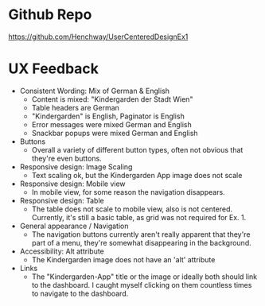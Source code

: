 # Github Repo

https://github.com/Henchway/UserCenteredDesignEx1

# UX Feedback

* Consistent Wording: Mix of German & English
  * Content is mixed: "Kindergarden der Stadt Wien"
  * Table headers are German
  * "Kindergarden" is English, Paginator is English
  * Error messages were mixed German and English
  * Snackbar popups were mixed German and English
* Buttons
  * Overall a variety of different button types, often not obvious that they're even buttons.
* Responsive design: Image Scaling
  * Text scaling ok, but the Kindergarden App image does not scale
* Responsive design: Mobile view
  * In mobile view, for some reason the navigation disappears.
* Responsive design: Table
  * The table does not scale to mobile view, also is not centered. Currently, it's still a basic table, as grid was not required for Ex. 1.
* General appearance / Navigation
  * The navigation buttons currently aren't really apparent that they're part of a menu, they're somewhat disappearing in the background.
* Accessibility: Alt attribute
  * The Kindergarden image does not have an 'alt' attribute
* Links
  * The "Kindergarden-App" title or the image or ideally both should link to the dashboard. I caught myself clicking on them countless times to navigate to the dashboard.





